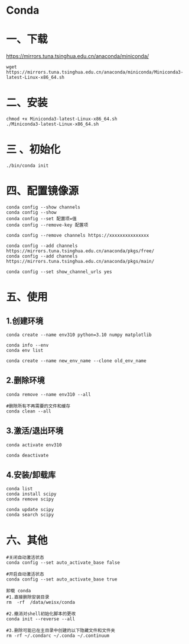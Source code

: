 # Conda

# 一、下载

https://mirrors.tuna.tsinghua.edu.cn/anaconda/miniconda/

```
wget https://mirrors.tuna.tsinghua.edu.cn/anaconda/miniconda/Miniconda3-latest-Linux-x86_64.sh
```

# 二、安装

```
chmod +x Miniconda3-latest-Linux-x86_64.sh
./Miniconda3-latest-Linux-x86_64.sh
```

# 三 、初始化

```
./bin/conda init
```

# 四、配置镜像源

```
conda config --show channels
conda config --show
conda config --set 配置项=值
conda config --remove-key 配置项
```

```
conda config --remove channels https://xxxxxxxxxxxxxxx
```

```
conda config --add channels https://mirrors.tuna.tsinghua.edu.cn/anaconda/pkgs/free/
conda config --add channels https://mirrors.tuna.tsinghua.edu.cn/anaconda/pkgs/main/
```

```
conda config --set show_channel_urls yes
```

# 五、使用

## 1.创建环境

```
conda create --name env310 python=3.10 numpy matplotlib
```

```
conda info --env
conda env list
```

```
conda create --name new_env_name --clone old_env_name
```

## 2.删除环境

```
conda remove --name env310 --all
```

```
#删除所有不再需要的文件和缓存
conda clean --all
```

## 3.激活/退出环境

```
conda activate env310
```

```
conda deactivate
```

## 4.安装/卸载库

```
conda list
conda install scipy
conda remove scipy

conda update scipy
conda search scipy
```

# 六、其他

```
#关闭自动激活状态
conda config --set auto_activate_base false

#开启自动激活状态
conda config --set auto_activate_base true
```

```
卸载 conda
#1.直接删除安装目录
rm  -rf  /data/weisx/conda

#2.撤消对shell初始化脚本的更改
conda init --reverse --all

#3.删除可能已在主目录中创建的以下隐藏文件和文件夹
rm -rf ~/.condarc ~/.conda ~/.continuum
```

